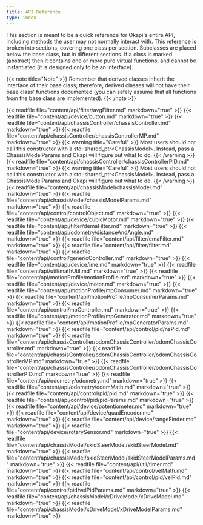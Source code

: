 ```yaml
---
title: API Reference
type: index
---
```


This section is meant to be a quick reference for Okapi's entire API, including methods the user may not normally interact with. This reference is broken into sections, covering one class per section. Subclasses are placed below the base class, but in different sections. If a class is marked (abstract) then it contains one or more pure virtual functions, and cannot be instantiated (it is designed only to be an interface).

{{< note title="Note" >}}
Remember that derived classes inherit the interface of their base class; therefore, derived classes will not have their base class' functions documented (you can safely assume that all functions from the base class are implemented).
{{< /note >}}

{{< readfile file="content/api/filter/avgFilter.md" markdown="true" >}}
{{< readfile file="content/api/device/button.md" markdown="true" >}}
{{< readfile file="content/api/chassisController/chassisController.md" markdown="true" >}}
{{< readfile file="content/api/chassisController/chassisControllerMP.md" markdown="true" >}}
{{< warning title="Careful" >}}
Most users should not call this constructor with a std::shared_ptr&lt;ChassisModel&gt;. Instead, pass a ChassisModelParams and Okapi will figure out what to do.
{{< /warning >}}
{{< readfile file="content/api/chassisController/chassisControllerPID.md" markdown="true" >}}
{{< warning title="Careful" >}}
Most users should not call this constructor with a std::shared_ptr&lt;ChassisModel&gt;. Instead, pass a ChassisModelParams and Okapi will figure out what to do.
{{< /warning >}}
{{< readfile file="content/api/chassisModel/chassisModel.md" markdown="true" >}}
{{< readfile file="content/api/chassisModel/chassisModelParams.md" markdown="true" >}}
{{< readfile file="content/api/control/controlObject.md" markdown="true" >}}
{{< readfile file="content/api/device/cubicMotor.md" markdown="true" >}}
{{< readfile file="content/api/filter/demaFilter.md" markdown="true" >}}
{{< readfile file="content/api/odometry/distanceAndAngle.md" markdown="true" >}}
{{< readfile file="content/api/filter/emaFilter.md" markdown="true" >}}
{{< readfile file="content/api/filter/filter.md" markdown="true" >}}
{{< readfile file="content/api/control/genericController.md" markdown="true" >}}
{{< readfile file="content/api/device/ime.md" markdown="true" >}}
{{< readfile file="content/api/util/mathUtil.md" markdown="true" >}}
{{< readfile file="content/api/motionProfile/motionProfile.md" markdown="true" >}}
{{< readfile file="content/api/device/motor.md" markdown="true" >}}
{{< readfile file="content/api/motionProfile/mpConsumer.md" markdown="true" >}}
{{< readfile file="content/api/motionProfile/mpConsumerParams.md" markdown="true" >}}
{{< readfile file="content/api/control/mpController.md" markdown="true" >}}
{{< readfile file="content/api/motionProfile/mpGenerator.md" markdown="true" >}}
{{< readfile file="content/api/motionProfile/mpGeneratorParams.md" markdown="true" >}}
{{< readfile file="content/api/control/pid/nsPid.md" markdown="true" >}}
{{< readfile file="content/api/chassisController/odomChassisController/odomChassisController.md" markdown="true" >}}
{{< readfile file="content/api/chassisController/odomChassisController/odomChassisControllerMP.md" markdown="true" >}}
{{< readfile file="content/api/chassisController/odomChassisController/odomChassisControllerPID.md" markdown="true" >}}
{{< readfile file="content/api/odometry/odometry.md" markdown="true" >}}
{{< readfile file="content/api/odometry/odomMath.md" markdown="true" >}}
{{< readfile file="content/api/control/pid/pid.md" markdown="true" >}}
{{< readfile file="content/api/control/pid/pidParams.md" markdown="true" >}}
{{< readfile file="content/api/device/potentiometer.md" markdown="true" >}}
{{< readfile file="content/api/device/quadEncoder.md" markdown="true" >}}
{{< readfile file="content/api/device/rangeFinder.md" markdown="true" >}}
{{< readfile file="content/api/device/rotarySensor.md" markdown="true" >}}
{{< readfile file="content/api/chassisModel/skidSteerModel/skidSteerModel.md" markdown="true" >}}
{{< readfile file="content/api/chassisModel/skidSteerModel/skidSteerModelParams.md" markdown="true" >}}
{{< readfile file="content/api/util/timer.md" markdown="true" >}}
{{< readfile file="content/api/control/velMath.md" markdown="true" >}}
{{< readfile file="content/api/control/pid/velPid.md" markdown="true" >}}
{{< readfile file="content/api/control/pid/velPidParams.md" markdown="true" >}}
{{< readfile file="content/api/chassisModel/xDriveModel/xDriveModel.md" markdown="true" >}}
{{< readfile file="content/api/chassisModel/xDriveModel/xDriveModelParams.md" markdown="true" >}}
